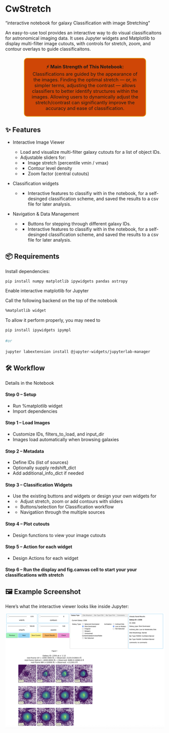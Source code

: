# CwStretch
“interactive notebook for galaxy Classification with image Stretching”


An easy-to-use tool provides an interactive way to do visual classificaitons for astronomical imaging data. It uses Jupyter widgets and Matplotlib to display multi-filter image cutouts, with controls for stretch, zoom, and contour overlays to guide classificaitons.

<div style="
    border: 2px solid #e39611ff; 
    background-color: #cf4606ff; 
    padding: 15px; 
    border-radius: 10px; 
    width: 70%; 
    margin: 20px auto; 
    text-align: center;
    font-family: -apple-system, BlinkMacSystemFont, 'Segoe UI', Roboto, 'Helvetica Neue', Arial;
    font-size: 1.05em;
">
<strong>⚡ Main Strength of This Notebook:</strong><br>
Classifications are guided by the appearance of the images. Finding the optimal stretch — or, in simpler terms, adjusting the contrast — allows classifiers to better identify structures within the images. Allowing users to dynamically adjust the stretch/contrast can significantly improve the accuracy and ease of classification.
</div>

## ✨ Features
- Interactive Image Viewer
    - Load and visualize multi-filter galaxy cutouts for a list of object IDs.
    - Adjustable sliders for:
    - - Image stretch (percentile vmin / vmax)
    - - Contour level density
    - - Zoom factor (central cutouts)

- Classification widgets 
    - - Interactive features to classifiy with in the notebook, for a self-desinged classification scheme, and saved the results to a csv file for later analysis.

- Navigation & Data Management
    - - Buttons for stepping through different galaxy IDs.
    - - Interactive features to classifiy with in the notebook, for a self-desinged classification scheme, and saved the results to a csv file for later analysis.

## 📦 Requirements

Install dependencies:

```bash
pip install numpy matplotlib ipywidgets pandas astropy 
```

Enable interactive matplotlib for Jupyter

Call the following backend on the top of the notebook

```bash
%matplotlib widget
```

To allow it perform properly, you may need to 

```bash
pip install ipywidgets ipympl

#or 

jupyter labextension install @jupyter-widgets/jupyterlab-manager

```

## 🛠 Workflow
Details in the Notebook
#### Step 0 – Setup
- Run %matplotlib widget
- Import dependencies
#### Step 1 – Load Images
- Customize IDs, filters_to_load, and input_dir
- Images load automatically when browsing galaxies
#### Step 2 – Metadata
- Define IDs (list of sources)
- Optionally supply redshift_dict
- Add additional_info_dict if needed
#### Step 3 – Classification Widgets
- Use the existing buttons and widgets or design your own widgets for
- - Adjust stretch, zoom or add contours with sliders
- - Buttons/selection for Classification workflow
- - Navigatiion through the multiple sources
#### Step 4 – Plot cutouts
- Design functions to view your image cutouts
#### Step 5 – Action for each widget
- Design Actions for each widget
#### Step 6 – Run the display and fig.canvas cell to start your your classifications with stretch

## 🖼 Example Screenshot

Here’s what the interactive viewer looks like inside Jupyter:

![Classification w/ Stretch Viewer](docs/example.png "Interactive cutout viewer with sliders and classification tabs")



